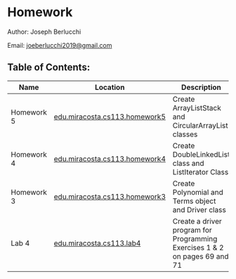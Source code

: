 # Homework
Author: Joseph Berlucchi

Email: joeberlucchi2019@gmail.com
## Table of Contents:
| Name | Location | Description | Created At | Due Date |
|------|----------|-------------|------------|------------|
Homework 5|[edu.miracosta.cs113.homework5](https://github.com/immunooo/Homework/tree/master/src/edu/miracosta/cs113/homework5)|Create ArrayListStack and CircularArrayList classes|10/25/2020|10/25/2020|
|Homework 4|[edu.miracosta.cs113.homework4](https://github.com/immunooo/Homework/tree/master/src/edu/miracosta/cs113/homework4)|Create DoubleLinkedList class and ListIterator Class|10/17/2020|10/17/2020|
|Homework 3|[edu.miracosta.cs113.homework3](https://github.com/immunooo/Homework/tree/master/src/edu/miracosta/cs113/homework3)|Create Polynomial and Terms object and Driver class|10/10/2020|10/10/2020|
|Lab 4|[edu.miracosta.cs113.lab4](https://github.com/immunooo/Homework/tree/master/src/edu/miracosta/cs113/lab4)|Create a driver program for Programming Exercises 1 & 2 on pages 69 and 71|9/23/2020|9/23/2020|
